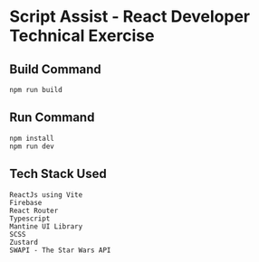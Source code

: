 # Script Assist - React Developer Technical Exercise 

## Build Command
```
npm run build
```
## Run Command
```
npm install
npm run dev
```
## Tech Stack Used
```
ReactJs using Vite
Firebase 
React Router
Typescript
Mantine UI Library
SCSS
Zustard
SWAPI - The Star Wars API 
